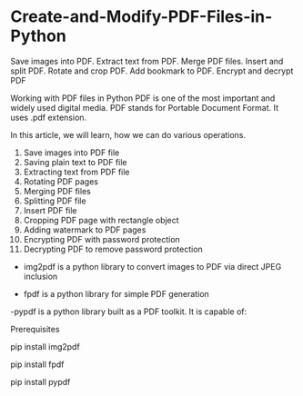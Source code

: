 # Create-and-Modify-PDF-Files-in-Python
Save images into PDF. Extract text from PDF. Merge PDF files. Insert and split PDF. Rotate and crop PDF. Add bookmark to PDF. Encrypt and decrypt PDF

Working with PDF files in Python
PDF is one of the most important and widely used digital media. PDF stands for Portable Document Format. It uses .pdf extension.

In this article, we will learn, how we can do various operations.

  1. Save images into PDF file
  2. Saving plain text to PDF file
  3. Extracting text from PDF file
  4. Rotating PDF pages
  5. Merging PDF files
  6. Splitting PDF file
  7. Insert PDF file
  8. Cropping PDF page with rectangle object
  9. Adding watermark to PDF pages
  10. Encrypting PDF with password protection
  11. Decrypting PDF to remove password protection

- img2pdf is a python library to convert images to PDF via direct JPEG inclusion

- fpdf is a python library for simple PDF generation

 -pypdf is a python library built as a PDF toolkit. It is capable of:


Prerequisites

  pip install img2pdf

  pip install fpdf

  pip install pypdf

